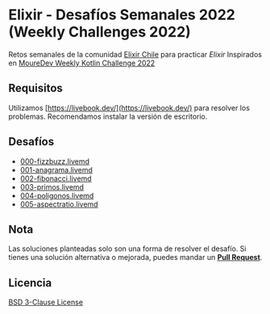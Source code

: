 # Elixir - Desafíos Semanales 2022 (Weekly Challenges 2022)

Retos semanales de la comunidad [Elixir Chile](https://elixircl.github.io/) para practicar _Elixir_
Inspirados en [MoureDev Weekly Kotlin Challenge 2022](https://github.com/mouredev/Weekly-Challenge-2022-Kotlin)

## Requisitos

Utilizamos [https://livebook.dev/](https://livebook.dev/) para resolver los problemas.
Recomendamos instalar la versión de escritorio.

## Desafíos

- [000-fizzbuzz.livemd](000-fizzbuzz.livemd)
- [001-anagrama.livemd](001-anagrama.livemd)
- [002-fibonacci.livemd](002-fibonacci.livemd)
- [003-primos.livemd](003-primos.livemd)
- [004-poligonos.livemd](004-poligonos.livemd)
- [005-aspectratio.livemd](005-aspectratio.livemd)

## Nota

Las soluciones planteadas solo son una forma de resolver el desafío.
Si tienes una solución alternativa o mejorada, puedes mandar un [**Pull Request**](https://github.com/ElixirCL/weekly-2022/pulls).

## Licencia

[BSD 3-Clause License](LICENSE)
